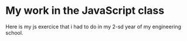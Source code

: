 # My work in the JavaScript class
Here is my js exercice that i had to do in my 2-sd year of my engineering school.
